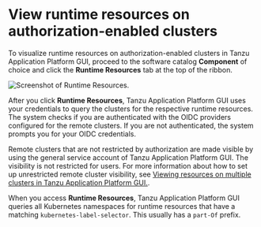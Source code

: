 # View runtime resources on authorization-enabled clusters

To visualize runtime resources on authorization-enabled clusters in Tanzu Application Platform GUI,
proceed to the software catalog **Component** of choice and click the **Runtime Resources** tab
at the top of the ribbon.

![Screenshot of Runtime Resources.](../images/tap-gui-multiple-clusters.png)

After you click **Runtime Resources**, Tanzu Application Platform GUI uses your credentials to
query the clusters for the respective runtime resources.
The system checks if you are authenticated with the OIDC providers configured for the remote clusters.
If you are not authenticated, the system prompts you for your OIDC credentials.

Remote clusters that are not restricted by authorization are made visible by using the
general service account of Tanzu Application Platform GUI. The visibility is not restricted for users.
For more information about how to set up unrestricted remote cluster visibility, see
[Viewing resources on multiple clusters in Tanzu Application Platform GUI.](../cluster-view-setup.md).

When you access **Runtime Resources**, Tanzu Application Platform GUI queries all Kubernetes
namespaces for runtime resources that have a matching `kubernetes-label-selector`. This usually
has a `part-Of` prefix.
